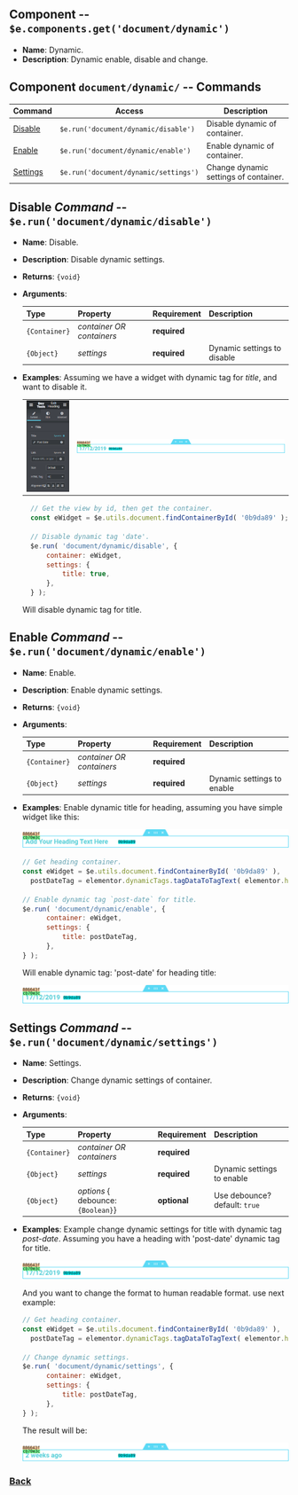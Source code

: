 ## Component -- `$e.components.get('document/dynamic')`

*  **Name**: Dynamic.
*  **Description**: Dynamic enable, disable and change.

## Component `document/dynamic/` -- Commands
| Command                                                         | Access                                  | Description         
|-----------------------------------------------------------------|-----------------------------------------|-----------------------------------------
| [Disable](#disable-command----erundocumentdynamicdisable)       | `$e.run('document/dynamic/disable')`    | Disable dynamic of container. 
| [Enable](#enable-command----erundocumentdynamicenable)          | `$e.run('document/dynamic/enable')`     | Enable dynamic of container.
| [Settings](#settings-command----erundocumentdynamicsettings)    | `$e.run('document/dynamic/settings')`   | Change dynamic settings of container.


## Disable _Command_ -- `$e.run('document/dynamic/disable')`
*  **Name**: Disable.
*  **Description**: Disable dynamic settings.
*  **Returns**: `{void}`
*  **Arguments**: 

    | Type          | Property                  | Requirement       | Description |
    |---            |---                        |---                |---|
    | `{Container}` | _container OR containers_ | **required**      | 
    | `{Object}`    | _settings_                | **required**      | Dynamic settings to disable <TODO EXPLAIN WHY>

* **Examples**:
    Assuming we have a widget with dynamic tag for *title*, and want to disable it.
    
    |    |    |
    |---:|:---|
    | ![edit-heading-with-dynamic-title-date](../images/edocument-dynamic/edit-heading-with-dynamic-title-date.png) | ![widget-heading-with-dynamic-title-date](../images/edocument-dynamic/widget-heading-with-dynamic-title-date.png)

    ```javascript
      // Get the view by id, then get the container.
      const eWidget = $e.utils.document.findContainerById( '0b9da89' );
  
      // Disable dynamic tag 'date'.
      $e.run( 'document/dynamic/disable', {
          container: eWidget,
          settings: {
              title: true,
          },
      } );
    ```
    Will disable dynamic tag for title.

## Enable _Command_ -- `$e.run('document/dynamic/enable')`
*  **Name**: Enable.
*  **Description**: Enable dynamic settings.
*  **Returns**: `{void}`
*  **Arguments**: 

    | Type          | Property                  | Requirement       | Description |
    |---            |---                        |---                |---|
    | `{Container}` | _container OR containers_ | **required**      | 
    | `{Object}`    | _settings_                | **required**      | Dynamic settings to enable

* **Examples**:
    Enable dynamic title for heading, assuming you have simple widget like this:
    
    ![widget-heading](../images/base/widget-heading.png)
    ```javascript
    // Get heading container.
    const eWidget = $e.utils.document.findContainerById( '0b9da89' ),
      postDateTag = elementor.dynamicTags.tagDataToTagText( elementor.helpers.getUniqueID(), 'post-date', new Backbone.Model( {} ));
  
    // Enable dynamic tag `post-date` for title.
    $e.run( 'document/dynamic/enable', {
          container: eWidget,
          settings: {
              title: postDateTag,
          },
    } );
    ```
    Will enable dynamic tag: 'post-date' for heading title:
    
    ![widget-heading-with-dynamic-title-date](../images/edocument-dynamic/widget-heading-with-dynamic-title-date.png)


## Settings _Command_ -- `$e.run('document/dynamic/settings')`
*  **Name**: Settings.
*  **Description**: Change dynamic settings of container.
*  **Returns**: `{void}`
*  **Arguments**: 

    | Type          | Property                           | Requirement       | Description |
    |---            |---                                 |---                |---|
    | `{Container}` | _container OR containers_          | **required**      | 
    | `{Object}`    | _settings_                         | **required**      | Dynamic settings to enable
    | `{Object}`    | _options_ { debounce: `{Boolean}`} | **optional**      | Use debounce? default: `true`

* **Examples**:
    Example change dynamic settings for title with dynamic tag *post-date*.
    Assuming you have a heading with 'post-date' dynamic tag for title.
    
    ![widget-heading-with-dynamic-title-date](../images/edocument-dynamic/widget-heading-with-dynamic-title-date.png)
    
    And you want to change the format to human readable format. use next example:
    
    ```javascript
    // Get heading container.
    const eWidget = $e.utils.document.findContainerById( '0b9da89' ),
      postDateTag = elementor.dynamicTags.tagDataToTagText( elementor.helpers.getUniqueID(), 'post-date', new Backbone.Model( { format: 'human'} ));
    
    // Change dynamic settings.
    $e.run( 'document/dynamic/settings', {
          container: eWidget,
          settings: {
              title: postDateTag,
          },
    } );
    ```
    The result will be:
    
    ![widget-heading-with-dynamic-title-date-human-readable](../images/edocument-dynamic/widget-heading-with-dynamic-title-date-human-readable.png)


### [Back](edocument.md) 
